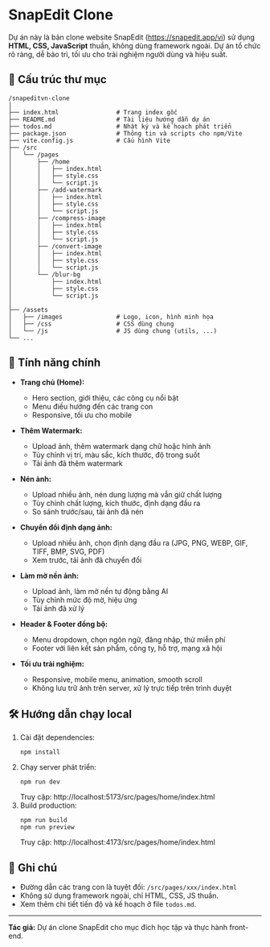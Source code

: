 # SnapEdit Clone

Dự án này là bản clone website SnapEdit (https://snapedit.app/vi) sử dụng **HTML, CSS, JavaScript** thuần, không dùng framework ngoài. Dự án tổ chức rõ ràng, dễ bảo trì, tối ưu cho trải nghiệm người dùng và hiệu suất.

## 📁 Cấu trúc thư mục

```
/snapeditvn-clone
│
├── index.html                # Trang index gốc 
├── README.md                 # Tài liệu hướng dẫn dự án
├── todos.md                  # Nhật ký và kế hoạch phát triển
├── package.json              # Thông tin và scripts cho npm/Vite
├── vite.config.js            # Cấu hình Vite
├── /src
│   └── /pages
│       ├── /home
│       │   ├── index.html
│       │   ├── style.css
│       │   └── script.js
│       ├── /add-watermark
│       │   ├── index.html
│       │   ├── style.css
│       │   └── script.js
│       ├── /compress-image
│       │   ├── index.html
│       │   ├── style.css
│       │   └── script.js
│       ├── /convert-image
│       │   ├── index.html
│       │   ├── style.css
│       │   └── script.js
│       └── /blur-bg
│           ├── index.html
│           ├── style.css
│           └── script.js
│
├── /assets
│   ├── /images               # Logo, icon, hình minh họa
│   ├── /css                  # CSS dùng chung
│   └── /js                   # JS dùng chung (utils, ...)
└── ...
```

## 🚀 Tính năng chính

- **Trang chủ (Home):**
  - Hero section, giới thiệu, các công cụ nổi bật
  - Menu điều hướng đến các trang con
  - Responsive, tối ưu cho mobile

- **Thêm Watermark:**
  - Upload ảnh, thêm watermark dạng chữ hoặc hình ảnh
  - Tùy chỉnh vị trí, màu sắc, kích thước, độ trong suốt
  - Tải ảnh đã thêm watermark

- **Nén ảnh:**
  - Upload nhiều ảnh, nén dung lượng mà vẫn giữ chất lượng
  - Tùy chỉnh chất lượng, kích thước, định dạng đầu ra
  - So sánh trước/sau, tải ảnh đã nén

- **Chuyển đổi định dạng ảnh:**
  - Upload nhiều ảnh, chọn định dạng đầu ra (JPG, PNG, WEBP, GIF, TIFF, BMP, SVG, PDF)
  - Xem trước, tải ảnh đã chuyển đổi

- **Làm mờ nền ảnh:**
  - Upload ảnh, làm mờ nền tự động bằng AI
  - Tùy chỉnh mức độ mờ, hiệu ứng
  - Tải ảnh đã xử lý

- **Header & Footer đồng bộ:**
  - Menu dropdown, chọn ngôn ngữ, đăng nhập, thử miễn phí
  - Footer với liên kết sản phẩm, công ty, hỗ trợ, mạng xã hội

- **Tối ưu trải nghiệm:**
  - Responsive, mobile menu, animation, smooth scroll
  - Không lưu trữ ảnh trên server, xử lý trực tiếp trên trình duyệt

## 🛠️ Hướng dẫn chạy local

1. Cài đặt dependencies:
   ```
   npm install
   ```
2. Chạy server phát triển:
   ```
   npm run dev
   ```
   Truy cập: http://localhost:5173/src/pages/home/index.html
3. Build production:
   ```
   npm run build
   npm run preview
   ```
   Truy cập: http://localhost:4173/src/pages/home/index.html

## 📒 Ghi chú
- Đường dẫn các trang con là tuyệt đối: `/src/pages/xxx/index.html`
- Không sử dụng framework ngoài, chỉ HTML, CSS, JS thuần.
- Xem thêm chi tiết tiến độ và kế hoạch ở file `todos.md`.

---
**Tác giả:** Dự án clone SnapEdit cho mục đích học tập và thực hành front-end. 